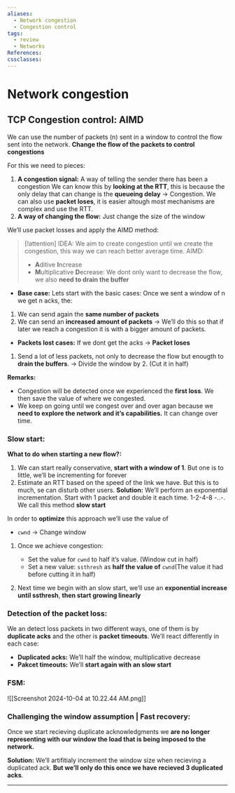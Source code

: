 ```yaml
---
aliases:
  - Network congestion
  - Congestion control
tags:
  - review
  - Networks
References: 
cssclasses:
---
```

# Network congestion

## TCP Congestion control: AIMD
We can use the number of packets (n) sent in a window to control the flow sent into the network. **Change the flow of the packets to control congestions**

For this we need to pieces: 
1. **A congestion signal:** A way of telling the sender there has been a congestion
   We can know this by **looking at the RTT**, this is because the only delay that can change is the **queueing delay** → Congestion. 
   We can also use **packet loses**, it is easier altough most mechanisms are complex and use the RTT.
2. **A way of changing the flow:** Just change the size of the window

We’ll use packet losses and apply the AIMD method:

> [!attention] IDEA: 
> We aim to create congestion until we create the congestion, this way we can reach better average time. 
> AIMD: 
> + **A**ditive **I**ncrease
> + **M**ultiplicative **D**ecrease: 
> 	We dont only want to decrease the flow, we also **need to drain the buffer** 

+ **Base case:** Lets start with the basic cases: Once we sent a window of n we get n acks, the: 
1. We can send again the **same number of packets** 
2. We can send an **increased amount of packets** → We’ll do this so that if later we reach a congestion it is with a bigger amount of packets.
+ **Packets lost cases:** If we dont get the acks → **Packet loses**
1. Send a lot of less packets, not only to decrease the flow but enougth to **drain the buffers**. → Divide the window by 2. (Cut it in half)

**Remarks:**
+ Congestion will be detected once we experienced the **first loss**. We then save the value of where we congested. 
+ We keep on going until we congest over and over agan because we **need to explore the network and it’s capabilities.** It can change over time.
### Slow start: 

**What to do when starting a new flow?:** 
1. We can start really conservative, **start with a window of 1**. 
   But one is to little, we’ll be incrementing for forever
2. Estimate an RTT based on the speed of the link we have. 
   But this is to much, se can disturb other users. 
**Solution:** We’ll perform an exponential incrementation. Start with 1 packet and double it each time. 1-2-4-8 -..-. We call this method **slow start**

In order to **optimize** this approach we’ll use the value of 
+ `cwnd` → Change window

1. Once we achieve congestion: 
	+ Set the value for `cwnd` to half it’s value. (Window cut in half)
	+ Set a new value: `ssthresh` as **half the value of**  `cwnd`(The value it had before cutting it in half)
	  
2. Next time we begin with an slow start, we’ll use an **exponential increase until ssthresh**, **then start growing linearly**

### Detection of the packet loss:

We an detect loss packets in two different ways, one of them is by **duplicate acks** and the other is **packet timeouts**. We’ll react differently in each case:

+ **Duplicated acks:** We’ll half the window, multiplicative decrease
+ **Pakcet timeouts:** We’ll **start again with an slow start**


### FSM:
![[Screenshot 2024-10-04 at 10.22.44 AM.png]]
### Challenging the window assumption | Fast recovery: 
Once we start recieving duplicate acknowledgments we **are no longer representing with our window the load that is being imposed to the network.** 

**Solution:** We’ll artifitialy increment the window size when recieving a duplicated ack. **But we’ll only do this once we have recieved 3 duplicated acks**. 
***

